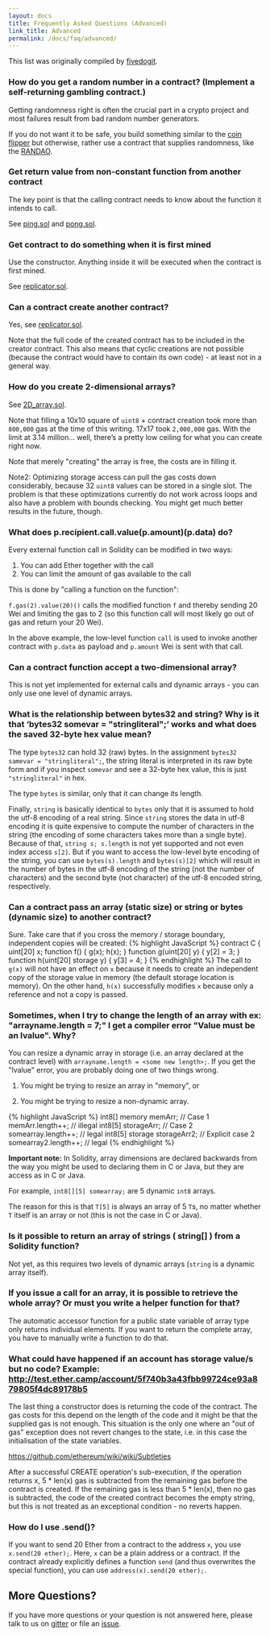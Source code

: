 ```yaml
---
layout: docs
title: Frequently Asked Questions (Advanced)
link_title: Advanced
permalink: /docs/faq/advanced/
---
```


This list was originally compiled by [fivedogit](mailto:fivedogit@gmail.com).

### How do you get a random number in a contract? (Implement a self-returning gambling contract.)

Getting randomness right is often the crucial part in a crypto project and
most failures result from bad random number generators.

If you do not want it to be safe, you build something similar to the [coin flipper](https://github.com/fivedogit/solidity-baby-steps/blob/master/contracts/35_coin_flipper.sol)
but otherwise, rather use a contract that supplies randomness, like the [RANDAO](https://github.com/randao/randao).

### Get return value from non-constant function from another contract

The key point is that the calling contract needs to know about the function it intends to call.

See [ping.sol](https://github.com/fivedogit/solidity-baby-steps/blob/master/contracts/45_ping.sol)
and [pong.sol](https://github.com/fivedogit/solidity-baby-steps/blob/master/contracts/45_pong.sol).

### Get contract to do something when it is first mined

Use the constructor. Anything inside it will be executed when the contract is first mined.

See [replicator.sol](https://github.com/fivedogit/solidity-baby-steps/blob/master/contracts/50_replicator.sol).

### Can a contract create another contract?

Yes, see [replicator.sol](https://github.com/fivedogit/solidity-baby-steps/blob/master/contracts/50_replicator.sol).

Note that the full code of the created contract has to be included in the creator contract.
This also means that cyclic creations are not possible (because the contract would have
to contain its own code) - at least not in a general way.

### How do you create 2-dimensional arrays?

See [2D_array.sol](https://github.com/fivedogit/solidity-baby-steps/blob/master/contracts/55_2D_array.sol).

Note that filling a 10x10 square of `uint8` + contract creation took more than `800,000`
gas at the time of this writing. 17x17 took `2,000,000` gas. With the limit at
3.14 million... well, there’s a pretty low ceiling for what you can create right
now.

Note that merely "creating" the array is free, the costs are in filling it.

Note2: Optimizing storage access can pull the gas costs down considerably, because
32 `uint8` values can be stored in a single slot. The problem is that these optimizations
currently do not work across loops and also have a problem with bounds checking.
You might get much better results in the future, though.

### What does p.recipient.call.value(p.amount)(p.data) do?

Every external function call in Solidity can be modified in two ways:

1. You can add Ether together with the call
2. You can limit the amount of gas available to the call

This is done by "calling a function on the function":

`f.gas(2).value(20)()` calls the modified function `f` and thereby sending 20
Wei and limiting the gas to 2 (so this function call will most likely go out of
gas and return your 20 Wei).

In the above example, the low-level function `call` is used to invoke another
contract with `p.data` as payload and `p.amount` Wei is sent with that call.

### Can a contract function accept a two-dimensional array?

This is not yet implemented for external calls and dynamic arrays - 
you can only use one level of dynamic arrays.

### What is the relationship between bytes32 and string? Why is it that ‘bytes32 somevar = "stringliteral";’ works and what does the saved 32-byte hex value mean?

The type `bytes32` can hold 32 (raw) bytes. In the assignment `bytes32 samevar = "stringliteral";`,
the string literal is interpreted in its raw byte form and if you inspect `somevar` and
see a 32-byte hex value, this is just `"stringliteral"` in hex.

The type `bytes` is similar, only that it can change its length.

Finally, `string` is basically identical to `bytes` only that it is assumed
to hold the utf-8 encoding of a real string. Since `string` stores the
data in utf-8 encoding it is quite expensive to compute the number of
characters in the string (the encoding of some characters takes more
than a single byte). Because of that, `string s; s.length` is not yet
supported and not even index access `s[2]`. But if you want to access
the low-level byte encoding of the string, you can use
`bytes(s).length` and `bytes(s)[2]` which will result in the number
of bytes in the utf-8 encoding of the string (not the number of
characters) and the second byte (not character) of the utf-8 encoded
string, respectively.


### Can a contract pass an array (static size) or string or bytes (dynamic size) to another contract?

Sure. Take care that if you cross the memory / storage boundary,
independent copies will be created:
{% highlight JavaScript %}
contract C {
  uint[20] x;
  function f() {
    g(x);
    h(x);
  }
  function g(uint[20] y) {
    y[2] = 3;
  }
  function h(uint[20] storage y) {
    y[3] = 4;
  }
{% endhighlight %}
The call to `g(x)` will not have an effect on `x` because it needs
to create an independent copy of the storage value in memory
(the default storage location is memory). On the other hand,
`h(x)` successfully modifies `x` because only a reference
and not a copy is passed.

### Sometimes, when I try to change the length of an array with ex: "arrayname.length = 7;" I get a compiler error "Value must be an lvalue". Why?

You can resize a dynamic array in storage (i.e. an array declared at the
contract level) with `arrayname.length = <some new length>;`. If you get the
"lvalue" error, you are probably doing one of two things wrong.

1. You might be trying to resize an array in "memory", or

2. You might be trying to resize a non-dynamic array.

{% highlight JavaScript %}
int8[] memory memArr;       // Case 1
memArr.length++;            // illegal
int8[5] storageArr;         // Case 2
somearray.length++;         // legal
int8[5] storage storageArr2; // Explicit case 2
somearray2.length++;         // legal
{% endhighlight %}

**Important note:** In Solidity, array dimensions are declared backwards from the way you
might be used to declaring them in C or Java, but they are access as in
C or Java.

For example, `int8[][5] somearray;` are 5 dynamic `int8` arrays.

The reason for this is that `T[5]` is always an array of 5 `T`s,
no matter whether `T` itself is an array or not (this is not the
case in C or Java).

### Is it possible to return an array of strings ( string[] ) from a Solidity function?

Not yet, as this requires two levels of dynamic arrays (`string` is a dynamic array itself).

### If you issue a call for an array, it is possible to retrieve the whole array? Or must you write a helper function for that?

The automatic accessor function for a public state variable of array type only returns
individual elements. If you want to return the complete array, you have to
manually write a function to do that.


###  What could have happened if an account has storage value/s but no code?  Example: http://test.ether.camp/account/5f740b3a43fbb99724ce93a879805f4dc89178b5

The last thing a constructor does is returning the code of the contract.
The gas costs for this depend on the length of the code and it might be
that the supplied gas is not enough. This situation is the only one
where an "out of gas" exception does not revert changes to the state,
i.e. in this case the initialisation of the state variables.

https://github.com/ethereum/wiki/wiki/Subtleties

After a successful CREATE operation's sub-execution, if the operation returns x, 5 * len(x) gas is subtracted from the remaining gas before the contract is created. If the remaining gas is less than 5 * len(x), then no gas is subtracted, the code of the created contract becomes the empty string, but this is not treated as an exceptional condition - no reverts happen.


### How do I use .send()?

If you want to send 20 Ether from a contract to the address `x`, you use `x.send(20 ether);`.
Here, `x` can be a plain address or a contract. If the contract already explicitly defines
a function `send` (and thus overwrites the special function), you can use `address(x).send(20 ether);`.

## More Questions?

If you have more questions or your question is not answered here, please talk to us on
[gitter](https://gitter.im/ethereum/solidity) or file an [issue](https://github.com/ethereum/solidity/issues).
